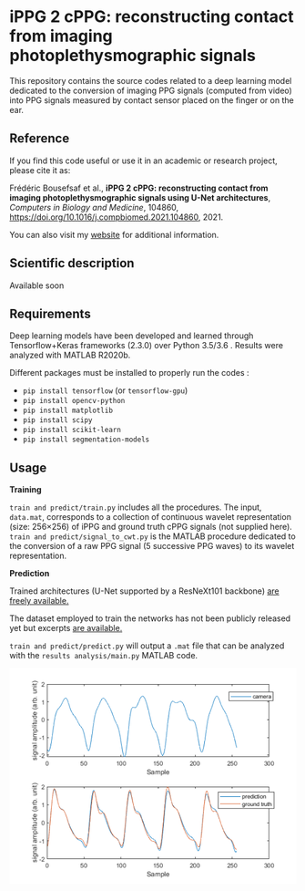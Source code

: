 # iPPG 2 cPPG: reconstructing contact from imaging photoplethysmographic signals

This repository contains the source codes related to a deep learning model dedicated to the conversion of imaging PPG signals (computed from video) into PPG signals measured by contact sensor placed on the finger or on the ear.

## Reference
If you find this code useful or use it in an academic or research project, please cite it as:

Frédéric Bousefsaf et al., **iPPG 2 cPPG: reconstructing contact from imaging photoplethysmographic signals using U-Net architectures**, *Computers in Biology and Medicine*, 104860, https://doi.org/10.1016/j.compbiomed.2021.104860, 2021.

You can also visit my [website](https://sites.google.com/view/frederic-bousefsaf) for additional information.

## Scientific description
Available soon

## Requirements
Deep learning models have been developed and learned through Tensorflow+Keras frameworks (2.3.0) over Python 3.5/3.6 . Results were analyzed with MATLAB R2020b.

Different packages must be installed to properly run the codes : 
- `pip install tensorflow` (or `tensorflow-gpu`)
- `pip install opencv-python`
- `pip install matplotlib`
- `pip install scipy`
- `pip install scikit-learn`
- `pip install segmentation-models`


## Usage
**Training**

`train and predict/train.py` includes all the procedures. The input, `data.mat`, corresponds to a collection of continuous wavelet representation (size: 256×256) of iPPG and ground truth cPPG signals (not supplied here). `train and predict/signal_to_cwt.py` is the MATLAB procedure dedicated to the conversion of a raw PPG signal (5 successive PPG waves) to its wavelet representation.


**Prediction**

Trained architectures (U-Net supported by a ResNeXt101 backbone) [are freely available.](https://zenodo.org/record/5482374)

The dataset employed to train the networks has not been publicly released yet but excerpts [are available.](https://zenodo.org/record/5477689)

`train and predict/predict.py` will output a `.mat` file that can be analyzed with the `results analysis/main.py` MATLAB code.

![Alt text](illustrations/pred.png?raw=true "Results computed from sample data")
